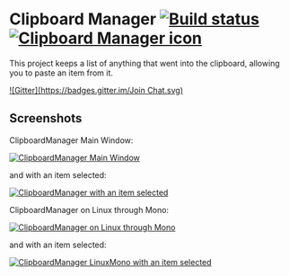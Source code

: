 # Clipboard Manager [![Build status](https://ci.appveyor.com/api/projects/status/g5rgh4tfm5fvk1ky)](https://ci.appveyor.com/project/Walkman100/clipboard-projects-844) [![Clipboard Manager icon](https://raw.githubusercontent.com/Walkman100/Clipboard-Projects/master/ClipboardManager/My%20Project/animationmanager.ico "Clipboard Manager icon")](https://raw.githubusercontent.com/Walkman100/Clipboard-Projects/master/ClipboardManager/My%20Project/animationmanager.ico)
This project keeps a list of anything that went into the clipboard, allowing you to paste an item from it.

[![Gitter](https://badges.gitter.im/Join Chat.svg)](https://gitter.im/Walkman100/Walkman?utm_source=badge&utm_medium=badge&utm_campaign=pr-badge&utm_content=badge)

## Screenshots
ClipboardManager Main Window:

[![ClipboardManager Main Window](http://walkman100.github.io/Walkman/Images/WindowsProjectsScreenshots/ClipboardProjects/ManagerMainWindow.png "ClipboardManager Main Window")](http://walkman100.github.io/Walkman/Images/WindowsProjectsScreenshots/ClipboardProjects/ManagerMainWindow.png)

and with an item selected:

[![ClipboardManager with an item selected](http://walkman100.github.io/Walkman/Images/WindowsProjectsScreenshots/ClipboardProjects/ManagerMainWindowItemSelected.png "ClipboardManager with an item selected")](http://walkman100.github.io/Walkman/Images/WindowsProjectsScreenshots/ClipboardProjects/ManagerMainWindowItemSelected.png)

ClipboardManager on Linux through Mono:

[![ClipboardManager on Linux through Mono](http://walkman100.github.io/Walkman/Images/WindowsProjectsScreenshots/ClipboardProjects/ManagerLinuxMono.png "ClipboardManager on Linux through Mono")](http://walkman100.github.io/Walkman/Images/WindowsProjectsScreenshots/ClipboardProjects/ManagerLinuxMono.png)

and with an item selected:

[![ClipboardManager LinuxMono with an item selected](http://walkman100.github.io/Walkman/Images/WindowsProjectsScreenshots/ClipboardProjects/ManagerLinuxMonoItemSelected.png "ClipboardManager LinuxMono with an item selected")](http://walkman100.github.io/Walkman/Images/WindowsProjectsScreenshots/ClipboardProjects/ManagerLinuxMonoItemSelected.png)
